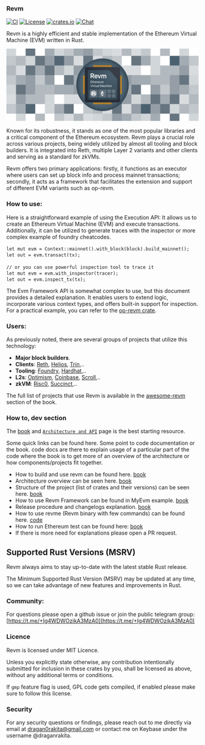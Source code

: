 ### Revm

[![CI](https://github.com/bluealloy/revm/actions/workflows/ci.yml/badge.svg)][gh-ci]
[![License](https://img.shields.io/badge/License-MIT-orange.svg)][mit-license]
[![crates.io](https://img.shields.io/crates/v/revm.svg)](https://crates.io/crates/revm)
[![Chat][tg-badge]][tg-url]

Revm is a highly efficient and stable implementation of the Ethereum Virtual Machine (EVM) written in Rust.

![banner](https://raw.githubusercontent.com/bluealloy/revm/refs/heads/main/assets/logo/revm-banner.png)

[mit-license]: https://opensource.org/license/mit/
[gh-ci]: https://github.com/bluealloy/revm/actions/workflows/ci.yml
[tg-url]: https://t.me/+Ig4WDWOzikA3MzA0
[tg-badge]: https://img.shields.io/badge/chat-telegram-blue

Known for its robustness, it stands as one of the most popular libraries and a critical component of the Ethereum ecosystem. Revm plays a crucial role across various projects, being widely utilized by almost all tooling and block builders. It is integrated into Reth, multiple Layer 2 variants and other clients and serving as a standard for zkVMs.

Revm offers two primary applications: firstly, it functions as an executor where users can set up block info and process mainnet transactions; secondly, it acts as a framework that facilitates the extension and support of different EVM variants such as op-revm.

### How to use:

Here is a straightforward example of using the Execution API: It allows us to create an Ethereum Virtual Machine (EVM) and execute transactions. Additionally, it can be utilized to generate traces with the inspector or more complex example of foundry cheatcodes.

```rust,ignore
let mut evm = Context::mainnet().with_block(block).build_mainnet();
let out = evm.transact(tx);

// or you can use powerful inspection tool to trace it
let mut evm = evm.with_inspector(tracer);
let out = evm.inspect_tx(tx);
```

The Evm Framework API is somewhat complex to use, but this document provides a detailed explanation. It enables users to extend logic, incorporate various context types, and offers built-in support for inspection. For a practical example, you can refer to the [op-revm crate](https://github.com/op-rs/op-revm).

### Users:

As previously noted, there are several groups of projects that utilize this technology:

* **Major block builders**.
* **Clients**: [Reth](https://github.com/paradigmxyz/reth), [Helios](https://github.com/a16z/helios), [Trin](https://github.com/ethereum/trin),..
* **Tooling**: [Foundry](https://github.com/foundry-rs/foundry/), [Hardhat](https://github.com/NomicFoundation/hardhat),..
* **L2s**: [Optimism](https://github.com/bluealloy/revm/tree/main/crates/op-revm), [Coinbase](https://www.base.org/), [Scroll](https://github.com/scroll-tech/revm),..
* **zkVM**: [Risc0](https://github.com/risc0/risc0-ethereum), [Succinct](https://github.com/succinctlabs/rsp),..

The full list of projects that use Revm is available in the [awesome-revm](https://bluealloy.github.io/revm/awesome.html) section of the book.

### How to, dev section

The [book](https://bluealloy.github.io/revm/) and [`Architecture and API`](https://bluealloy.github.io/revm/architecture.html) page is the best starting resource.

Some quick links can be found here. Some point to code documentation or the book. code docs are there to explain usage of a particular part of the code where the book is to get more of an overview of the architecture or how components/projects fit together.

* How to build and use revm can be found here. [book](https://bluealloy.github.io/revm/dev.html)
* Architecture overview can be seen here. [book](https://bluealloy.github.io/revm/architecture.html)
* Structure of the project (list of crates and their versions) can be seen here. [book](https://github.com/bluealloy/revm/tree/main/crates)
* How to use Revm Framework can be found in MyEvm example. [book](https://github.com/bluealloy/revm/tree/main/examples/my_evm)
* Release procedure and changelogs explanation. [book](https://bluealloy.github.io/revm/release_procedure.html)
* How to use revme (Revm binary with few commands) can be found here. [code](https://github.com/bluealloy/revm/tree/main/bins/revme)
* How to run Ethereum test can be found here: [book](https://bluealloy.github.io/revm/revme.html#running-eth-tests)
* If there is more need for explanations please open a PR request.

## Supported Rust Versions (MSRV)

Revm always aims to stay up-to-date with the latest stable Rust release.

The Minimum Supported Rust Version (MSRV) may be updated at any time, so we can take advantage of new features and improvements in Rust.

### Community:
For questions please open a github issue or join the public telegram group: [https://t.me/+Ig4WDWOzikA3MzA0](https://t.me/+Ig4WDWOzikA3MzA0)

### Licence
Revm is licensed under MIT Licence.

Unless you explicitly state otherwise, any contribution intentionally submitted for inclusion in these crates by you, shall be licensed as above, without any additional terms or conditions.

If `gmp` feature flag is used, GPL code gets compiled, if enabled please make sure to follow this license.

### Security

For any security questions or findings, please reach out to me directly via email at dragan0rakita@gmail.com or contact me on Keybase under the username @draganrakita.

